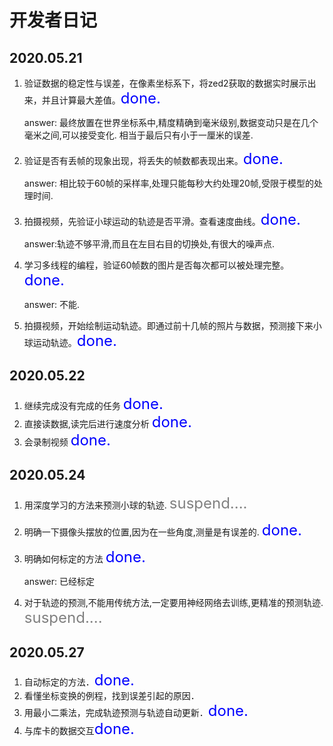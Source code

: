# 开发者日记

## 2020.05.21

1. 验证数据的稳定性与误差，在像素坐标系下，将zed2获取的数据实时展示出来，并且计算最大差值。<font color=blue size=5>done.</font>

   answer: 最终放置在世界坐标系中,精度精确到毫米级别,数据变动只是在几个毫米之间,可以接受变化. 相当于最后只有小于一厘米的误差.

2. 验证是否有丢帧的现象出现，将丢失的帧数都表现出来。<font color=blue size=5>done.</font>

   answer: 相比较于60帧的采样率,处理只能每秒大约处理20帧,受限于模型的处理时间.

3. 拍摄视频，先验证小球运动的轨迹是否平滑。查看速度曲线。<font color=blue size=5>done.</font>

   answer:轨迹不够平滑,而且在左目右目的切换处,有很大的噪声点.

4. 学习多线程的编程，验证60帧数的图片是否每次都可以被处理完整。<font color=blue size=5>done.</font>

   answer: 不能.

5. 拍摄视频，开始绘制运动轨迹。即通过前十几帧的照片与数据，预测接下来小球运动轨迹。<font color=blue size=5>done.</font>

## 2020.05.22

1. 继续完成没有完成的任务 <font color=blue size=5>done.</font>
2. 直接读数据,读完后进行速度分析 <font color=blue size=5>done.</font>
3. 会录制视频 <font color=blue size=5>done.</font>

## 2020.05.24

1. 用深度学习的方法来预测小球的轨迹. <font color=gray size=5>suspend....</font>

2. 明确一下摄像头摆放的位置,因为在一些角度,测量是有误差的. <font color=blue size=5>done.</font>

3. 明确如何标定的方法 <font color=blue size=5>done.</font>

   answer: 已经标定

4. 对于轨迹的预测,不能用传统方法,一定要用神经网络去训练,更精准的预测轨迹. <font color=gray size=5>suspend....</font>

## 2020.05.27

1. 自动标定的方法．<font color=blue size=5>done.</font>
2. 看懂坐标变换的例程，找到误差引起的原因．
3. 用最小二乘法，完成轨迹预测与轨迹自动更新．<font color=blue size=5>done.</font>
4. 与库卡的数据交互<font color=blue size=5>done.</font>
